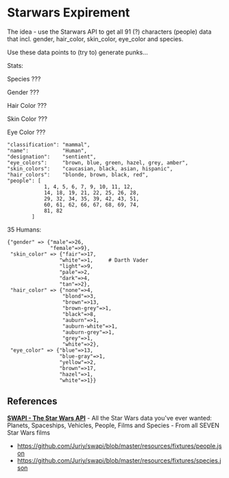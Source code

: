 
# Starwars Expirement

The idea - use the Starwars API to get all 91 (?) characters (people)
data that incl. gender, hair_color, skin_color, eye_color
and species.

Use these data points to (try to) generate punks...

Stats:

Species  ???

Gender  ???

Hair Color ???

Skin Color ???

Eye Color ???


```
"classification": "mammal",
"name":           "Human",
"designation":    "sentient",
"eye_colors":     "brown, blue, green, hazel, grey, amber",
"skin_colors":    "caucasian, black, asian, hispanic",
"hair_colors":    "blonde, brown, black, red",
"people": [
            1, 4, 5, 6, 7, 9, 10, 11, 12,
            14, 18, 19, 21, 22, 25, 26, 28,
            29, 32, 34, 35, 39, 42, 43, 51,
            60, 61, 62, 66, 67, 68, 69, 74,
            81, 82
        ]
```

35 Humans:

```
{"gender" => {"male"=>26,
              "female"=>9},
 "skin_color" => {"fair"=>17,
                 "white"=>1,     # Darth Vader
                 "light"=>9,
                 "pale"=>2,
                 "dark"=>4,
                 "tan"=>2},
 "hair_color" => {"none"=>4,
                  "blond"=>3,
                  "brown"=>13,
                  "brown-grey"=>1,
                  "black"=>8,
                  "auburn"=>1,
                  "auburn-white"=>1,
                  "auburn-grey"=>1,
                  "grey"=>1,
                  "white"=>2},
 "eye_color" => {"blue"=>13,
                 "blue-gray"=>1,
                 "yellow"=>2,
                 "brown"=>17,
                 "hazel"=>1,
                 "white"=>1}}
```



## References

[**SWAPI - The Star Wars API**](https://swapi.dev) - All the Star Wars data you've ever wanted: Planets, Spaceships, Vehicles, People, Films and Species - From all SEVEN Star Wars films

- <https://github.com/Juriy/swapi/blob/master/resources/fixtures/people.json>
- <https://github.com/Juriy/swapi/blob/master/resources/fixtures/species.json>

